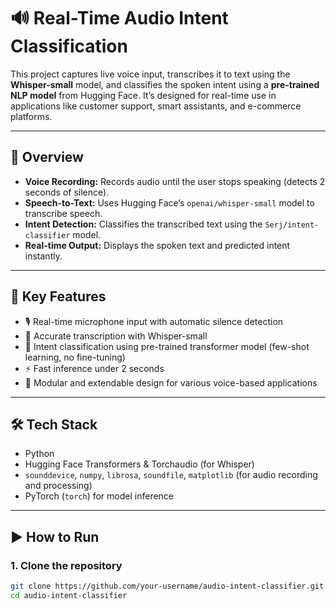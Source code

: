 # 🔊 Real-Time Audio Intent Classification

This project captures live voice input, transcribes it to text using the **Whisper-small** model, and classifies the spoken intent using a **pre-trained NLP model** from Hugging Face. It’s designed for real-time use in applications like customer support, smart assistants, and e-commerce platforms.

---

## 🚀 Overview

- **Voice Recording:** Records audio until the user stops speaking (detects 2 seconds of silence).  
- **Speech-to-Text:** Uses Hugging Face’s `openai/whisper-small` model to transcribe speech.  
- **Intent Detection:** Classifies the transcribed text using the `Serj/intent-classifier` model.  
- **Real-time Output:** Displays the spoken text and predicted intent instantly.

---

## 🧠 Key Features

- 🎙️ Real-time microphone input with automatic silence detection  
- 🧾 Accurate transcription with Whisper-small  
- 🤖 Intent classification using pre-trained transformer model (few-shot learning, no fine-tuning)  
- ⚡ Fast inference under 2 seconds  
- 🔧 Modular and extendable design for various voice-based applications

---

## 🛠️ Tech Stack

- Python  
- Hugging Face Transformers & Torchaudio (for Whisper)  
- `sounddevice`, `numpy`, `librosa`, `soundfile`, `matplotlib` (for audio recording and processing)  
- PyTorch (`torch`) for model inference  

---

## ▶️ How to Run

### 1. Clone the repository

```bash
git clone https://github.com/your-username/audio-intent-classifier.git
cd audio-intent-classifier
